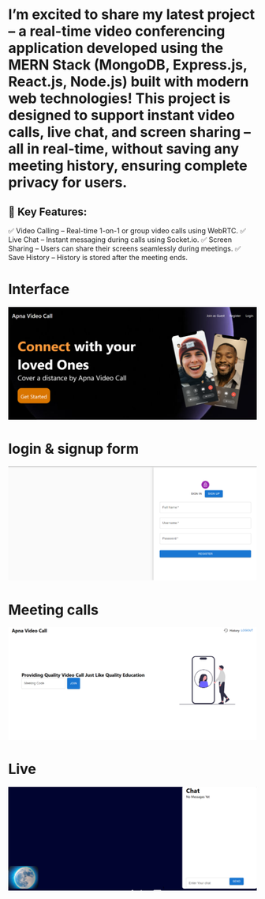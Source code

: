 # I’m excited to share my latest project – a real-time video conferencing application developed using the MERN Stack (MongoDB, Express.js, React.js, Node.js) built with modern web technologies! This project is designed to support instant video calls, live chat, and screen sharing – all in real-time, without saving any meeting history, ensuring complete privacy for users.
## 🔧 Key Features:
✅ Video Calling – Real-time 1-on-1 or group video calls using WebRTC.
✅ Live Chat – Instant messaging during calls using Socket.io.
✅ Screen Sharing – Users can share their screens seamlessly during meetings.
✅ Save History – History is stored after the meeting ends.
# Interface
![image alt](https://github.com/manishkuchalia12/video_conferencing/blob/ee8f93f01d028fecaac5afb838038b02bd5ecad9/Screenshot%202025-07-08%20001357.png)
# login & signup form
![image alt](https://github.com/manishkuchalia12/video_conferencing/blob/a232ee61bee3fc3e481d6e357138bfa4e900cc4b/Screenshot%202025-07-08%20001626.png)
# Meeting calls
![image alt](https://github.com/manishkuchalia12/video_conferencing/blob/5321e02fbf0bdf1bc00b8168df7c6d8620cf1432/Screenshot%202025-07-08%20001702.png)
# Live 
![image alt](https://github.com/manishkuchalia12/video_conferencing/blob/5321e02fbf0bdf1bc00b8168df7c6d8620cf1432/Screenshot%202025-07-08%20001854.png)
